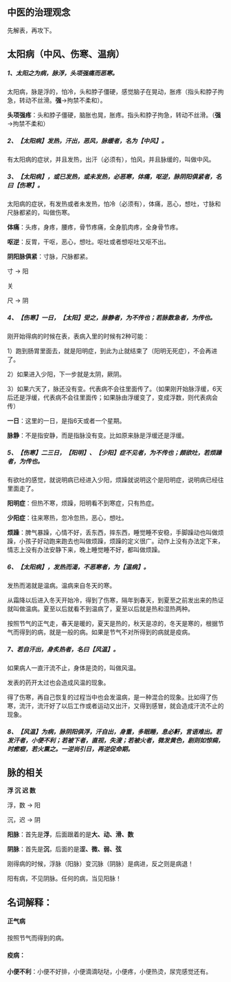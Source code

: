## 中医的治理观念

先解表，再攻下。





## **太阳病**（中风、伤寒、温病）

##### 1、太阳之为病，脉浮，头项强痛而恶寒。

太阳病，脉是浮的，怕冷，头和脖子僵硬，感觉脑子在晃动，胀疼（指头和脖子拘急，转动不丝滑。**强**→拘禁不柔和）。



**头项强疼**：头和脖子僵硬，脑胀也晃，胀疼。指头和脖子拘急，转动不丝滑。（**强**→拘禁不柔和） 



##### 2、【太阳病】发热，汗出，恶风，脉缓者，名为【中风】。

有太阳病的症状，并且发热，出汗（必须有），怕风，并且脉缓的，叫做中风。



##### 3、【太阳病】，或已发热，或未发热，必恶寒，体痛，呕逆，脉阴阳俱紧者，名曰【伤寒】。

太阳病的症状，有发热或者未发热，怕冷（必须有），体痛，恶心，想吐，寸脉和尺脉都紧的，叫做伤寒。



**体痛**：头疼，身疼，腰疼，骨节疼痛，全身肌肉疼，全身骨节疼。

**呕逆**：反胃，干呕，恶心，想吐。呕吐或者想呕吐又呕不出。

**阴阳脉俱紧**：寸脉，尺脉都紧。

寸	→	阳

关	

尺	→	阴



##### 4、【伤寒】一日，【太阳】受之，脉静者，为不传也；若脉数急者，为传也。

刚开始得病的时候在表，表病入里的时候有2种可能：

1）跑到肠胃里面去，就是阳明症，到此为止就结束了（阳明无死症），不会再进了。

2）如果进入少阳，下一步就是太阴，厥阴。

3）如果六天了，脉还没有变。代表病不会往里面传了。（如果刚开始脉浮缓，6天后还是浮缓，代表病不会往里面传；如果脉由浮缓变了，变成浮数，则代表病会传）



**一日**：这里的一日，是指6天或者一个星期。

**脉静**：不是指安静，而是指脉没有变。比如原来脉是浮缓还是浮缓。



##### 5、【伤寒】二三日，【阳明】、【少阳】症不见者，为不传也；颇欲吐，若烦躁者，为传也。

有欲吐的感觉，就说明病已经进入少阳，烦躁就说明这个是阳明症，说明病已经往里面走了。



**阳明症**：但热不寒，烦躁，阳明看不到寒症，只有热症。

**少阳症**：往来寒热，忽冷忽热，恶心，想吐。

**烦躁**：脾气暴躁，心情不好，丢东西，摔东西，睡觉睡不安稳，手脚躁动也叫做烦躁，小孩子好动跑来跑去也叫做烦躁，烦躁的定义很广。动作上没有办法定下来，情志上没有办法安静下来，晚上睡觉睡不好，都叫做烦躁。



##### 6、【太阳病】，发热而渴，不恶寒者，为【温病】。

发热而渴就是温病。温病来自冬天的寒。

从霜降以后进入冬天开始冷，得到了伤寒，隔年到春天，到夏至之前发出来的热证就叫做温病。夏至以后就看不到温病了，夏至以后就是热和湿热两种。

按照节气的正气走，春天是暖的，夏天是热的，秋天是凉的，冬天是寒的，根据节气而得到的病，就是一般的病。如果是节气不对所得到的病就是疫病。



##### 7、若自汗出，身炙热者，名曰【风温】。

如果病人一直汗流不止，身体是烫的，叫做风温。

发表的药开太过也会造成风温的现象。

得了伤寒，再自己恢复的过程当中也会发温病，是一种混合的现象。比如得了伤寒，流汗，流汗好了以后工作或者运动又出汗，又得到感冒，就会造成汗流不止的现象。



##### 8、【风温】为病，脉阴阳俱浮，汗自出，身重，多眠睡，息必鼾，言语难出。若发汗者，小便不利；若被下者，直视，失溲；若被火者，微发黄色，剧则如惊痫，时瘛瘲，若火熏之。一逆尚引日，再逆促命期。







## 脉的相关

**浮	沉	迟	数**

浮，数 → 阳

沉，迟 → 阴

**阳脉**：首先是**浮**，后面跟着的是**大、动、滑、数**

**阴脉**：首先是**沉**，后面的是**涩、微、弱、弦**



刚得病的时候，浮脉（阳脉）变沉脉（阴脉）是病进，反之则是病退！



阳有病，不见阴脉。任何的病，当见阳脉！



## 名词解释：

#### **正气病**

按照节气而得到的病。

#### **疫病**：

**小便不利**：小便不好排，小便滴滴哒哒，小便疼，小便热烫，尿完感觉还有。







